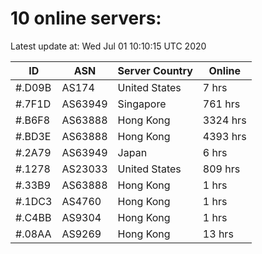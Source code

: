 # 10 online servers:

Latest update at: Wed Jul 01 10:10:15 UTC 2020

| ID | ASN | Server Country | Online |
| -- | --- | -------------- | ------ |
| #.D09B | AS174 | United States | 7 hrs |
| #.7F1D | AS63949 | Singapore | 761 hrs |
| #.B6F8 | AS63888 | Hong Kong | 3324 hrs |
| #.BD3E | AS63888 | Hong Kong | 4393 hrs |
| #.2A79 | AS63949 | Japan | 6 hrs |
| #.1278 | AS23033 | United States | 809 hrs |
| #.33B9 | AS63888 | Hong Kong | 1 hrs |
| #.1DC3 | AS4760 | Hong Kong | 1 hrs |
| #.C4BB | AS9304 | Hong Kong | 1 hrs |
| #.08AA | AS9269 | Hong Kong | 13 hrs |

